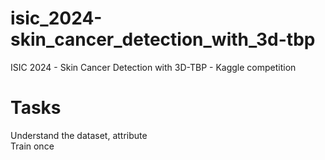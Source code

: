 # isic_2024-skin_cancer_detection_with_3d-tbp
ISIC 2024 - Skin Cancer Detection with 3D-TBP - Kaggle competition

# Tasks
Understand the dataset, attribute </br>
Train once </br>